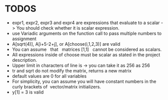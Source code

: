 # TODOS

- expr1, expr2, expr3 and expr4 are expressions that evaluate to a scalar -> You should check whether it is scalar expression. 
- use Variadic arguments on the function call to pass multiple numbers to assignment
- A[sqrt(4)], A[i+5-2+j], or A[choose(i,1,2,3)] are valid
- You can assume   that   matrices [1,1]   cannot be considered as scalars.
- All expressions inside of choose must be scalar as stated in the project description.
- Upper limit in characters of line is -> you can take it as 256 as 256
- tr and sqrt do not modify the matrix, returns a new matrix
- default values are 0 for all variables
- For simplicity, you can assume you will have constant numbers in the  curly brackets of  vector/matrix initializers. 
- y[1] = 3 is valid